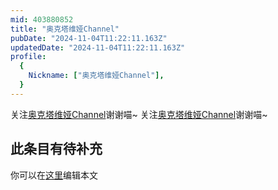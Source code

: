 ```yaml
---
mid: 403880852
title: "奥克塔维娅Channel"
pubDate: "2024-11-04T11:22:11.163Z"
updatedDate: "2024-11-04T11:22:11.163Z"
profile:
  {
    Nickname: ["奥克塔维娅Channel"],
  }
---
```


关注[奥克塔维娅Channel](https://space.bilibili.com/403880852)谢谢喵~ 关注[奥克塔维娅Channel](https://space.bilibili.com/403880852)谢谢喵~

## 此条目有待补充
你可以在[这里](https://github.com/Yuhanawa/VTuber.ICU/edit/master/src/content/v/奥克塔维娅Channel/index.md)编辑本文
